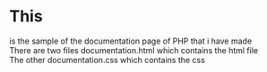 <h1><strong>This</strong></h1> is the sample of the documentation page of PHP that i have made<br>
There are two files documentation.html which contains the html file<br> </bold>The other documentation.css which contains the css
